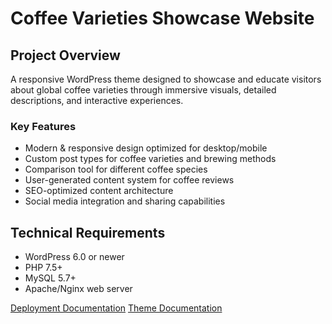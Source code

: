 # Coffee Varieties Showcase Website

## Project Overview
A responsive WordPress theme designed to showcase and educate visitors about global coffee varieties through immersive visuals, detailed descriptions, and interactive experiences.

### Key Features
- Modern & responsive design optimized for desktop/mobile
- Custom post types for coffee varieties and brewing methods
- Comparison tool for different coffee species
- User-generated content system for coffee reviews
- SEO-optimized content architecture
- Social media integration and sharing capabilities

## Technical Requirements
- WordPress 6.0 or newer
- PHP 7.5+
- MySQL 5.7+
- Apache/Nginx web server



[Deployment Documentation](https://github.com/cp3402-students/project-2025-tr1-jcua-team7/blob/main/deployment.md)
[Theme Documentation](https://github.com/cp3402-students/project-2025-tr1-jcua-team7/blob/main/theme.md)

